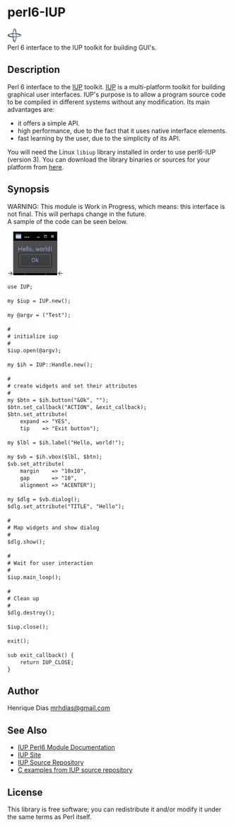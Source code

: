 perl6-IUP
=========

![IUP Logo](logotype/logo_32x32.png)  
Perl 6 interface to the IUP toolkit for building GUI's.

Description
-----------
Perl 6 interface to the [IUP][2] toolkit. [IUP][2] is a multi-platform toolkit for
building graphical user interfaces. IUP's purpose is to allow a program
source code to be compiled in different systems without any modification.
Its main advantages are:

* it offers a simple API.
* high performance, due to the fact that it uses native interface elements.
* fast learning by the user, due to the simplicity of its API.

You will need the Linux `libiup` library installed in order to use perl6-IUP (version 3).
You can download the library binaries or sources for your platform from [here][5].

Synopsis
--------
WARNING: This module is Work in Progress, which means: this interface is
not final. This will perhaps change in the future.  
A sample of the code can be seen below.

->![Hello World Application](examples/images/hello_world.png)<-

	use IUP;

	my $iup = IUP.new();

	my @argv = ("Test");

	#
	# initialize iup
	#
	$iup.open(@argv);

	my $ih = IUP::Handle.new();

	#
	# create widgets and set their attributes
	#
	my $btn = $ih.button("&Ok", "");
	$btn.set_callback("ACTION", &exit_callback);
	$btn.set_attribute(
		expand => "YES",
		tip    => "Exit button");

	my $lbl = $ih.label("Hello, world!");

	my $vb = $ih.vbox($lbl, $btn);
	$vb.set_attribute(
		margin    => "10x10",
		gap       => "10",
		alignment => "ACENTER");

	my $dlg = $vb.dialog();
	$dlg.set_attribute("TITLE", "Hello");

	#
	# Map widgets and show dialog
	#
	$dlg.show();

	#
	# Wait for user interaction
	#
	$iup.main_loop();

	#
	# Clean up
	#
	$dlg.destroy();

	$iup.close();

	exit();

	sub exit_callback() {
		return IUP_CLOSE;
	}

Author
------
Henrique Dias <mrhdias@gmail.com>

See Also
--------
* [IUP Perl6 Module Documentation][1]
* [IUP Site][2]  
* [IUP Source Repository][3]
* [C examples from IUP source repository][4]

License
-------

This library is free software; you can redistribute it and/or modify it under the same terms as Perl itself.

[1]: lib/IUP.pod "IUP Perl6 Module Documentation"
[2]: http://www.tecgraf.puc-rio.br/iup/ "IUP - Portable User Interface"
[3]: http://iup.cvs.sourceforge.net/viewvc/iup/iup/ "IUP Source Repository"
[4]: http://iup.cvs.sourceforge.net/viewvc/iup/iup/test/ "C examples from IUP source repository"
[5]: http://sourceforge.net/projects/iup/files/3.7/ "IUP Downloads"
